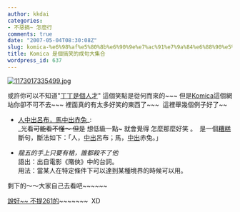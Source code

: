 ```yaml
---
author: kkdai
categories:
- 不惡搞~ 怎麼行
comments: true
date: "2007-05-04T08:30:08Z"
slug: komica-%e6%98%af%e5%80%8b%e6%90%9e%e7%ac%91%e7%9a%84%e6%88%90%e5%8f%a5%e5%a4%a7%e9%9b%86%e5%90%88
title: Komica 是個搞笑的成句大集合
wordpress_id: 637
---
```


[![1173017335499.jpg](http://komica.dyndns.org/wiki/?plugin=ref&page=%E6%88%90%E5%8F%A5%2F%E4%B8%81%E4%B8%81%E6%98%AF%E5%80%8B%E4%BA%BA%E6%89%8D&src=1173017335499.jpg)](http://komica.dyndns.org/wiki/?plugin=attach&refer=%E6%88%90%E5%8F%A5%2F%E4%B8%81%E4%B8%81%E6%98%AF%E5%80%8B%E4%BA%BA%E6%89%8D&openfile=1173017335499.jpg)

或許你可以不知道"[丁丁是個人才](http://komica.dyndns.org/wiki/?%E6%88%90%E5%8F%A5%2F%E4%B8%81%E4%B8%81%E6%98%AF%E5%80%8B%E4%BA%BA%E6%89%8D)" 這個笑點是從何而來的~~~ 但是[Komica](http://komica.dyndns.org/wiki/?FrontPage)這個網站你卻不可不去~~~ 裡面真的有太多好笑的東西了~~~  這裡舉幾個例子好了~~

  * [人中出呂布，馬中出赤兔](http://komica.dyndns.org/wiki/?cmd=read&page=%E6%88%90%E5%8F%A5%2F%E4%BA%BA%E4%B8%AD%E5%87%BA%E5%91%82%E5%B8%83%EF%BC%8C%E9%A6%AC%E4%B8%AD%E5%87%BA%E8%B5%A4%E5%85%94&word=%E4%BA%BA%E4%B8%AD%E5%87%BA)_:   
_光看~~可能看不懂～ 但是~~ 想低級一點~ 就會覺得 怎麼那麼好笑 。　是一個[糟糕](http://komica.dyndns.org/wiki/?%E7%B3%9F%E7%B3%95)斷句，斷法如下：「人，[中出](http://komica.dyndns.org/wiki/?cmd=read&page=%E6%88%90%E5%8F%A5%2F%E9%BE%8D%E4%BA%94%E7%9A%84%E6%89%8B%E4%B8%8A%E5%8F%AA%E8%A6%81%E6%9C%89%E6%A7%8D%EF%BC%8C%E8%AA%B0%E9%83%BD%E6%AE%BA%E4%B8%8D%E4%BA%86%E4%BB%96)呂布；馬，[中出](http://komica.dyndns.org/wiki/?cmd=read&page=%E6%88%90%E5%8F%A5%2F%E9%BE%8D%E4%BA%94%E7%9A%84%E6%89%8B%E4%B8%8A%E5%8F%AA%E8%A6%81%E6%9C%89%E6%A7%8D%EF%BC%8C%E8%AA%B0%E9%83%BD%E6%AE%BA%E4%B8%8D%E4%BA%86%E4%BB%96)赤兔。」  

  * _龍五的手上只要有槍，誰都殺不了他_   
語出：出自電影《賭俠》中的台詞。   
用法：當某人在特定條件下可以達到某種境界的時候可以用。

剩下的～～大家自己去看吧~~~~~~

[說好~~ 不提261的](http://komica.dyndns.org/wiki/?cmd=read&page=%E6%88%90%E5%8F%A5%2F%E8%AA%AA%E5%A5%BD%E4%B8%8D%E6%8F%90261%E7%9A%84...)~~~~~~~  XD 

 
